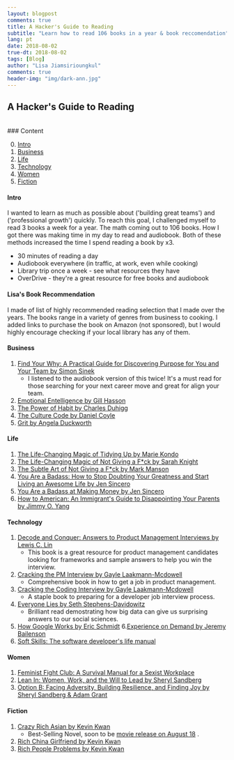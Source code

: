 ```yaml
---
layout: blogpost
comments: true
title: A Hacker's Guide to Reading
subtitle: "Learn how to read 106 books in a year & book reccomendation"
lang: pt
date: 2018-08-02
true-dt: 2018-08-02
tags: [Blog]
author: "Lisa Jiamsirioungkul"
comments: true
header-img: "img/dark-ann.jpg"
---
```

## A Hacker's Guide to Reading

<br>
### Content

0. [Intro](#intro)
1. [Business](#Business)
2. [Life](#Life)
3. [Technology](#Technology)
4. [Women](#Women)
5. [Fiction](#Fiction)


#### Intro <a name="intro"></a>

I wanted to learn as much as possible about ('building great teams') and ('professional growth') quickly. To reach this goal, I challenged myself to read 3 books a week for a year. The math coming out to 106 books. How I got there was making time in my day to read and audiobook. Both of these methods increased the time I spend reading a book by x3.

- 30 minutes of reading a day
- Audiobook everywhere (in traffic, at work, even while cooking)
- Library trip once a week - see what resources they have
- OverDrive - they're a great resource for free books and audiobook

#### Lisa's Book Recommendation

I made of list of highly recommended reading selection that I made over the years. The books range in a variety of genres from business to cooking. I added links to purchase the book on Amazon (not sponsored), but I would highly encourage checking if your local library has any of them.


#### Business <a name="Business"></a>

1. [Find Your Why: A Practical Guide for Discovering Purpose for You and Your Team by Simon Sinek](https://www.amazon.com/Find-Your-Why-Practical-Discovering/dp/0143111728)
    - I listened to the audiobook version of this twice! It's a must read for those searching for your next career move and great for align your team.
2. [Emotional Entelligence by Gill Hasson](https://www.amazon.com/Emotional-Intelligence-Managing-Emotions-Positive/dp/0857085441)
3. [The Power of Habit by Charles Duhigg](https://www.amazon.com/Power-Habit-What-Life-Business/dp/081298160X)
4. [The Culture Code by Daniel Coyle](https://www.amazon.com/Culture-Code-Secrets-Highly-Successful/dp/0804176981/ref=sr_1_1?s=books&ie=UTF8&qid=1533595336&sr=1-1&keywords=The+Culture+Code+by+Daniel+Coyle)
5. [Grit by Angela Duckworth](https://www.amazon.com/Grit-Passion-Perseverance-Angela-Duckworth/dp/1501111108/ref=sr_1_2?s=books&ie=UTF8&qid=1533595360&sr=1-2&keywords=Grit+by+Angela+Duckworth)

<!--6. Shoe Dog by Phil Knight-->
<!--7. The Self-Made Billionair Effect by John Sviokla-->
<!--8. Good to Great by Jim Collins-->
<!--9. How to Lead When You're Not In Charge by Clay Scroggins-->
<!--10. Ahead of the Curve by Philip Delves Broughton-->

#### Life <a name="Life"></a>

1. [The Life-Changing Magic of Tidying Up by Marie Kondo](https://www.amazon.com/Life-Changing-Magic-Tidying-Decluttering-Organizing/dp/1607747308)
2. [The Life-Changing Magic of Not Giving a F*ck by Sarah Knight](https://www.amazon.com/Life-Changing-Magic-Not-Giving-Spending/dp/0316270725/ref=sr_1_1?s=books&ie=UTF8&qid=1533595512&sr=1-1&keywords=The+Life-Changing+Magic+of+Not+Giving+a+Fck+by+Sarah+Knight)
3. [The Subtle Art of Not Giving a F*ck by Mark Manson](https://www.amazon.com/Subtle-Art-Not-Giving-Counterintuitive/dp/0062457713/ref=sr_1_1?s=books&ie=UTF8&qid=1533595616&sr=1-1&keywords=The+Subtle+Art+of+Not+Giving+a+Fck+by+Mark+Manson)
4. [You Are a Badass: How to Stop Doubting Your Greatness and Start Living an Awesome Life by Jen Sincero](https://www.amazon.com/You-Are-Badass-Doubting-Greatness/dp/0762447699/ref=sr_1_2?s=books&ie=UTF8&qid=1533595642&sr=1-2&keywords=You+Are+a+Badass+at+Making+Money+by+Jen+Sincero)
5. [You Are a Badass at Making Money by Jen Sincero](https://www.amazon.com/You-Are-Badass-Making-Money/dp/0735222975/ref=sr_1_1?s=books&ie=UTF8&qid=1533595642&sr=1-1&keywords=You+Are+a+Badass+at+Making+Money+by+Jen+Sincero)
6. [How to American: An Immigrant's Guide to Disappointing Your Parents by Jimmy O. Yang](https://www.amazon.com/How-American-Immigrants-Disappointing-Parents/dp/0306903490/ref=sr_1_1?s=books&ie=UTF8&qid=1533595735&sr=1-1&keywords=How+to+American+by+Jimmy+O.+Yang)


#### Technology <a name="Technology"></a>

1. [Decode and Conquer: Answers to Product Management Interviews by Lewis C. Lin](https://www.amazon.com/Decode-Conquer-Answers-Management-Interviews/dp/0615930417/ref=pd_sim_14_1?_encoding=UTF8&pd_rd_i=0615930417&pd_rd_r=f171c71c-99c6-11e8-95e6-37066366b64f&pd_rd_w=7u4tH&pd_rd_wg=ar3IE&pf_rd_i=desktop-dp-sims&pf_rd_m=ATVPDKIKX0DER&pf_rd_p=a180fdfb-b54e-4904-85ba-d852197d6c09&pf_rd_r=DQGJZ1ZBG369MPTQVTAA&pf_rd_s=desktop-dp-sims&pf_rd_t=40701&psc=1&refRID=DQGJZ1ZBG369MPTQVTAA)
    - This book is a great resource for product management candidates looking for frameworks and sample answers to help you win the interview.
2. [Cracking the PM Interview by Gayle Laakmann-Mcdowell](https://www.amazon.com/Cracking-PM-Interview-Product-Technology/dp/0984782818/ref=sr_1_1?s=books&ie=UTF8&qid=1533594032&sr=1-1&keywords=cracking+the+pm+interview)
    - Comprehensive book in how to get a job in product management.
3. [Cracking the Coding Interview by Gayle Laakmann-Mcdowell](https://www.amazon.com/Cracking-Coding-Interview-Programming-Questions/dp/0984782850/ref=pd_sbs_14_1?_encoding=UTF8&pd_rd_i=0984782850&pd_rd_r=ef392012-99c7-11e8-8719-f5a2c5be41ea&pd_rd_w=lgxxC&pd_rd_wg=EJjsr&pf_rd_i=desktop-dp-sims&pf_rd_m=ATVPDKIKX0DER&pf_rd_p=f9e73f8b-e90f-46a6-8123-a09c49edb7a8&pf_rd_r=H3WF0HAXHQQYGT1Y8HH8&pf_rd_s=desktop-dp-sims&pf_rd_t=40701&psc=1&refRID=H3WF0HAXHQQYGT1Y8HH8)
    - A staple book to preparing for a developer job interview process.
4. [Everyone Lies by Seth Stephens-Davidowitz](https://www.amazon.com/Everybody-Lies-Internet-About-Really/dp/0062390856/ref=sr_1_fkmr0_1?s=books&ie=UTF8&qid=1533593620&sr=1-1-fkmr0&keywords=Everyone+Lies+by+Seth+Stephens-Davidowitz)
    - Brilliant read demostrating how big data can give us surprising answers to our social sciences.
5. [How Google Works by Eric Schmidt](https://www.amazon.com/How-Google-Works-Eric-Schmidt/dp/1455582328/ref=sr_1_1?s=books&ie=UTF8&qid=1533593776&sr=1-1&keywords=How+Google+Works+by+Eric+Schmidt)
6.[Experience on Demand by Jeremy Bailenson](https://www.amazon.com/Experience-Demand-Virtual-Reality-Works/dp/0393253694/ref=sr_1_1?s=books&ie=UTF8&qid=1533593587&sr=1-1&keywords=Experience+on+Demand+by+Jeremy+Bailenson)
7. [Soft Skills: The software developer's life manual](https://www.amazon.com/Soft-Skills-software-developers-manual/dp/1617292397)




#### Women <a name="Women"></a>

1. [Feminist Fight Club: A Survival Manual for a Sexist Workplace](https://www.feministfightclub.com/the-book)
2. [Lean In: Women, Work, and the Will to Lead by Sheryl Sandberg](https://www.amazon.com/Lean-Women-Work-Will-Lead/dp/0385349947/ref=sr_1_1?ie=UTF8&qid=1533594931&sr=8-1&keywords=lean+in)
3. [Option B: Facing Adversity, Building Resilience, and Finding Joy by Sheryl Sandberg & Adam Grant](https://www.amazon.com/Option-Adversity-Building-Resilience-Finding/dp/1524732680/ref=pd_sim_14_1?_encoding=UTF8&pd_rd_i=1524732680&pd_rd_r=0a0780a8-99c9-11e8-b26c-b518a250d2cb&pd_rd_w=m8vPD&pd_rd_wg=IdrwU&pf_rd_i=desktop-dp-sims&pf_rd_m=ATVPDKIKX0DER&pf_rd_p=a180fdfb-b54e-4904-85ba-d852197d6c09&pf_rd_r=1RWN72AXXHMFZ287RNMZ&pf_rd_s=desktop-dp-sims&pf_rd_t=40701&psc=1&refRID=1RWN72AXXHMFZ287RNMZ)

#### Fiction <a name="Fiction"></a>
1. [Crazy Rich Asian by Kevin Kwan](https://www.amazon.com/Crazy-Rich-Asians-Trilogy/dp/0345803787/ref=sr_1_1?s=books&ie=UTF8&qid=1533595039&sr=1-1&keywords=crazy+rich+asians)
    - Best-Selling Novel, soon to be [movie release on August 18](http://www.crazyrichasiansmovie.com) . 
2. [Rich China Girlfriend by Kevin Kwan](https://www.amazon.com/China-Girlfriend-Crazy-Asians-Trilogy/dp/0804172064/ref=sr_1_2?s=books&ie=UTF8&qid=1533595039&sr=1-2&keywords=crazy+rich+asians)
3. [Rich People Problems by Kevin Kwan](https://www.amazon.com/Rich-People-Problems-Asians-Trilogy/dp/052543237X/ref=sr_1_3?s=books&ie=UTF8&qid=1533595039&sr=1-3&keywords=crazy+rich+asians)
